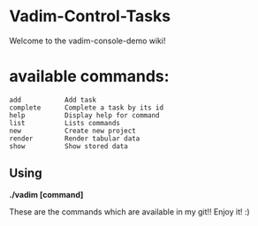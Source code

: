 # Vadim-Control-Tasks

Welcome to the vadim-console-demo wiki!

# available commands:
    add           Add task
    complete      Complete a task by its id
    help          Display help for command
    list          Lists commands
    new           Create new project
    render        Render tabular data
    show          Show stored data
     

 


## Using

**./vadim [command]**

These are the commands which are available in my git!! Enjoy it! :)
